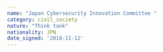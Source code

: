 ```yaml
---
name: "Japan Cybersecurity Innovation Committee "
category: civil_society
nature: "Think tank"
nationality: JPN
date_signed: '2018-11-12'
---
```

    